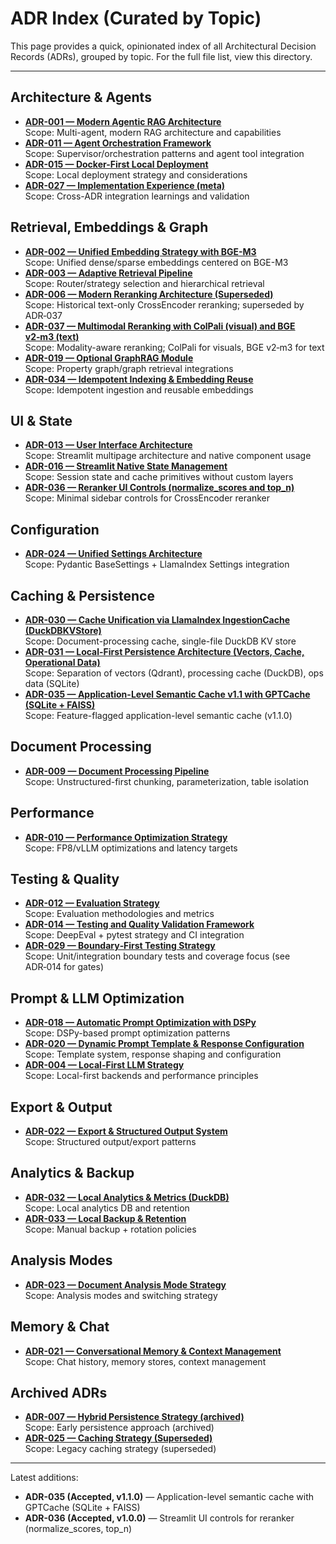 # ADR Index (Curated by Topic)

This page provides a quick, opinionated index of all Architectural Decision Records (ADRs), grouped by topic. For the full file list, view this directory.

---

## Architecture & Agents

- **[ADR-001 — Modern Agentic RAG Architecture](ADR-001-modern-agentic-rag-architecture.md)**  
  Scope: Multi-agent, modern RAG architecture and capabilities
- **[ADR-011 — Agent Orchestration Framework](ADR-011-agent-orchestration-framework.md)**  
  Scope: Supervisor/orchestration patterns and agent tool integration
- **[ADR-015 — Docker-First Local Deployment](ADR-015-deployment-strategy.md)**  
  Scope: Local deployment strategy and considerations
- **[ADR-027 — Implementation Experience (meta)](ADR-027-implementation-experience.md)**  
  Scope: Cross-ADR integration learnings and validation

## Retrieval, Embeddings & Graph

- **[ADR-002 — Unified Embedding Strategy with BGE-M3](ADR-002-unified-embedding-strategy.md)**  
  Scope: Unified dense/sparse embeddings centered on BGE-M3
- **[ADR-003 — Adaptive Retrieval Pipeline](ADR-003-adaptive-retrieval-pipeline.md)**  
  Scope: Router/strategy selection and hierarchical retrieval
- **[ADR-006 — Modern Reranking Architecture (Superseded)](ADR-006-reranking-architecture.md)**  
  Scope: Historical text-only CrossEncoder reranking; superseded by ADR‑037
- **[ADR-037 — Multimodal Reranking with ColPali (visual) and BGE v2‑m3 (text)](ADR-037-multimodal-reranking-architecture.md)**  
  Scope: Modality-aware reranking; ColPali for visuals, BGE v2‑m3 for text
- **[ADR-019 — Optional GraphRAG Module](ADR-019-optional-graphrag.md)**  
  Scope: Property graph/graph retrieval integrations
- **[ADR-034 — Idempotent Indexing & Embedding Reuse](ADR-034-idempotent-indexing-and-embedding-reuse.md)**  
  Scope: Idempotent ingestion and reusable embeddings

## UI & State

- **[ADR-013 — User Interface Architecture](ADR-013-user-interface-architecture.md)**  
  Scope: Streamlit multipage architecture and native component usage
- **[ADR-016 — Streamlit Native State Management](ADR-016-ui-state-management.md)**  
  Scope: Session state and cache primitives without custom layers
- **[ADR-036 — Reranker UI Controls (normalize_scores and top_n)](ADR-036-reranker-ui-controls-normalize-topn.md)**  
  Scope: Minimal sidebar controls for CrossEncoder reranker

## Configuration

- **[ADR-024 — Unified Settings Architecture](ADR-024-configuration-architecture.md)**  
  Scope: Pydantic BaseSettings + LlamaIndex Settings integration

## Caching & Persistence

- **[ADR-030 — Cache Unification via LlamaIndex IngestionCache (DuckDBKVStore)](ADR-030-cache-unification-ingestioncache-duckdbkvstore.md)**  
  Scope: Document-processing cache, single-file DuckDB KV store
- **[ADR-031 — Local-First Persistence Architecture (Vectors, Cache, Operational Data)](ADR-031-local-first-persistence-architecture.md)**  
  Scope: Separation of vectors (Qdrant), processing cache (DuckDB), ops data (SQLite)
- **[ADR-035 — Application-Level Semantic Cache v1.1 with GPTCache (SQLite + FAISS)](ADR-035-semantic-cache-gptcache-sqlite-faiss.md)**  
  Scope: Feature-flagged application-level semantic cache (v1.1.0)

## Document Processing

- **[ADR-009 — Document Processing Pipeline](ADR-009-document-processing-pipeline.md)**  
  Scope: Unstructured-first chunking, parameterization, table isolation

## Performance

- **[ADR-010 — Performance Optimization Strategy](ADR-010-performance-optimization-strategy.md)**  
  Scope: FP8/vLLM optimizations and latency targets

## Testing & Quality

- **[ADR-012 — Evaluation Strategy](ADR-012-evaluation-strategy.md)**  
  Scope: Evaluation methodologies and metrics
- **[ADR-014 — Testing and Quality Validation Framework](ADR-014-testing-quality-validation.md)**  
  Scope: DeepEval + pytest strategy and CI integration
- **[ADR-029 — Boundary‑First Testing Strategy](ADR-029-testing-strategy.md)**  
  Scope: Unit/integration boundary tests and coverage focus (see ADR‑014 for gates)

## Prompt & LLM Optimization

- **[ADR-018 — Automatic Prompt Optimization with DSPy](ADR-018-prompt-optimization-dspy.md)**  
  Scope: DSPy-based prompt optimization patterns
- **[ADR-020 — Dynamic Prompt Template & Response Configuration](ADR-020-prompt-template-system.md)**  
  Scope: Template system, response shaping and configuration
- **[ADR-004 — Local-First LLM Strategy](ADR-004-local-first-llm-strategy.md)**  
  Scope: Local-first backends and performance principles

## Export & Output

- **[ADR-022 — Export & Structured Output System](ADR-022-export-output-formatting.md)**  
  Scope: Structured output/export patterns

## Analytics & Backup

- **[ADR-032 — Local Analytics & Metrics (DuckDB)](ADR-032-local-analytics-and-metrics.md)**  
  Scope: Local analytics DB and retention
- **[ADR-033 — Local Backup & Retention](ADR-033-local-backup-and-retention.md)**  
  Scope: Manual backup + rotation policies

## Analysis Modes

- **[ADR-023 — Document Analysis Mode Strategy](ADR-023-analysis-mode-strategy.md)**  
  Scope: Analysis modes and switching strategy

## Memory & Chat

- **[ADR-021 — Conversational Memory & Context Management](ADR-021-chat-memory-context-management.md)**  
  Scope: Chat history, memory stores, context management

## Archived ADRs

- **[ADR-007 — Hybrid Persistence Strategy (archived)](archived/ADR-007-hybrid-persistence-strategy.md)**  
  Scope: Early persistence approach (archived)
- **[ADR-025 — Caching Strategy (Superseded)](archived/ADR-025-caching-strategy.md)**  
  Scope: Legacy caching strategy (superseded)

---

Latest additions:

- **ADR-035 (Accepted, v1.1.0)** — Application-level semantic cache with GPTCache (SQLite + FAISS)
- **ADR-036 (Accepted, v1.0.0)** — Streamlit UI controls for reranker (normalize_scores, top_n)
